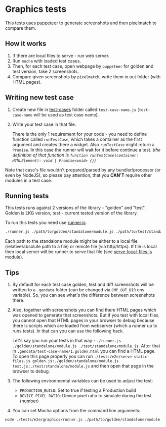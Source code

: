 # Graphics tests

This tests uses [puppeteer](https://github.com/GoogleChrome/puppeteer) to generate screenshots and then [pixelmatch](https://github.com/mapbox/pixelmatch) to compare them.

## How it works

1. If there are local files to serve - run web server.
1. Run `mocha` with loaded test cases.
1. Then, for each test case, open webpage by `puppeteer` for golden and test version, take 2 screenshots.
1. Compare given screenshots by `pixelmatch`, write them in out folder (with HTML pages).

## Writing new test case

1. Create new file in [test-cases](./test-cases) folder called `test-case-name.js` (`test-case-name` will be used as test case name).

1. Write your test case in that file.

    There is the only 1 requirement for your code - you need to define function called `runTestCase`, which takes a container as the first argument and creates there a widget.
    Also `runTestCase` might return a `Promise`. In this case the runner will wait for it before continue a test.
    _(the definition of that function is `function runTestCase(container: HTMLElement): void | Promise<void> {}`)_

Note that case's file wouldn't prepared/parsed by any bundler/processor (or even by NodeJS), so please pay attention, that you **CAN'T** require other modules in a test case.

## Running tests

This tests runs against 2 versions of the library - "golden" and "test". Golden is LKG version, test - current tested version of the library.

To run this tests you need use [runner.js](./runner.js):

```bash
./runner.js ./path/to/golden/standalone/module.js ./path/to/test/standalone/module.js
```

Each path to the standalone module might be either to a local file (relative/absolute path to a file) or remote file (via http/https).
If file is local then local server will be runner to serve that file (see [serve-local-files.js](../serve-local-files.js) module).

## Tips

1. By default for each test case golden, test and diff screenshots will be written to a `.gendata` folder (can be changed via `CMP_OUT_DIR` env variable).
    So, you can see what's the difference between screenshots there.

1. Also, together with screenshots you can find there HTML pages which was opened to generate that screenshots.
    But if you test with local files, you cannot open that HTML pages in your browser to debug because there is scripts which are loaded from webserver (which a runner up to runs tests).
    In that can you can use the following hack.

    Let's say you run your tests in that way - `./runner.js ./golden/standalone/module.js ./test/standalone/module.js`.
    After that in `.gendata/test-case-name/1.golden.html` you can find a HTML page.
    To open this page properly you can run `./tests/e2e/serve-static-files.js golden.js:./golden/standalone/module.js test.js:./test/standalone/module.js` and then open that page in the browser to debug.

1. The following environmental variables can be used to adjust the test:

    - `PRODUCTION_BUILD`: Set to true if testing a Production build
    - `DEVICE_PIXEL_RATIO`: Device pixel ratio to simulate during the test (number)

1. You can set Mocha options from the command line arguments:

```bash
node ./tests/e2e/graphics/runner.js ./path/to/golden/standalone/module.js ./path/to/test/standalone/module.js --bail --grep "add-series"
```
